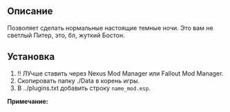 ## Описание

Позволяет сделать нормальные настоящие темные ночи. Это вам не светлый Питер, это, бл, жуткий Бостон.

## Установка

1. !! ЛУчше ставить через Nexus Mod Manager или Fallout Mod Manager.
1. Скопировать папку ./Data в корень игры.
1. В ../plugins.txt добавить строку `name_mod.esp`.

**Примечание:**
